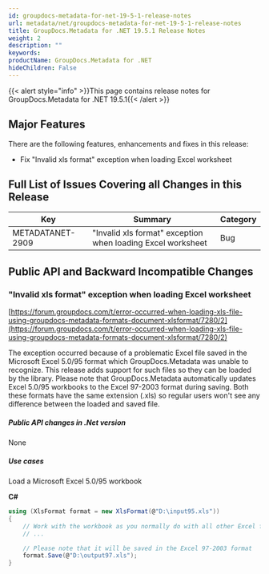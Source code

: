```yaml
---
id: groupdocs-metadata-for-net-19-5-1-release-notes
url: metadata/net/groupdocs-metadata-for-net-19-5-1-release-notes
title: GroupDocs.Metadata for .NET 19.5.1 Release Notes
weight: 2
description: ""
keywords: 
productName: GroupDocs.Metadata for .NET
hideChildren: False
---
```

{{< alert style="info" >}}This page contains release notes for GroupDocs.Metadata for .NET 19.5.1{{< /alert >}}

## Major Features

There are the following features, enhancements and fixes in this release:

*   Fix "Invalid xls format" exception when loading Excel worksheet

## Full List of Issues Covering all Changes in this Release

| Key | Summary | Category |
| --- | --- | --- |
| METADATANET-2909 | "Invalid xls format" exception when loading Excel worksheet | Bug |

## Public API and Backward Incompatible Changes

### "Invalid xls format" exception when loading Excel worksheet

[https://forum.groupdocs.com/t/error-occurred-when-loading-xls-file-using-groupdocs-metadata-formats-document-xlsformat/7280/2](https://forum.groupdocs.com/t/error-occurred-when-loading-xls-file-using-groupdocs-metadata-formats-document-xlsformat/7280/2)

The exception occurred because of a problematic Excel file saved in the Microsoft Excel 5.0/95 format which GroupDocs.Metadata was unable to recognize. This release adds support for such files so they can be loaded by the library. Please note that GroupDocs.Metadata automatically updates Excel 5.0/95 workbooks to the Excel 97-2003 format during saving. Both these formats have the same extension (.xls) so regular users won't see any difference between the loaded and saved file.  

##### Public API changes in .Net version

None

##### Use cases

Load a Microsoft Excel 5.0/95 workbook

**C#**

```csharp
using (XlsFormat format = new XlsFormat(@"D:\input95.xls"))
{
	// Work with the workbook as you normally do with all other Excel files
	// ...

	// Please note that it will be saved in the Excel 97-2003 format
	format.Save(@"D:\output97.xls");
}
```
